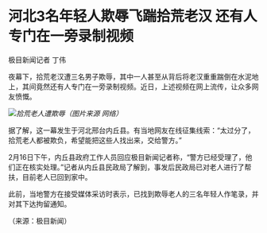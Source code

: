 # 河北3名年轻人欺辱飞踹拾荒老汉 还有人专门在一旁录制视频

极目新闻记者 丁伟

夜幕下，拾荒老汉遭三名男子欺辱，其中一人甚至从背后将老汉重重踹倒在水泥地上，其间竟然还有人专门在一旁录制视频。近日，上述视频在网上流传，让众多网友愤慨。

![](https://inews.gtimg.com/newsapp_bt/0/15669092991/1000)_拾荒老人遭欺辱（图片来源 网络）_

据了解，这一幕发生于河北邢台内丘县。有当地网友在线征集线索：“太过分了，拾荒老人都被欺负，希望能把这些人找出来，交给警方。”

2月16日下午，内丘县政府工作人员回应极目新闻记者称，“警方已经受理了，他们正在核实处理。”记者从内丘县民政局了解到，事发后民政局已对老人进行了帮扶，目前老人已回到家中。

此前，当地警方在接受媒体采访时表示，已找到欺辱老人的三名年轻人作笔录，并对其下达拘留通知。

（来源：极目新闻）

